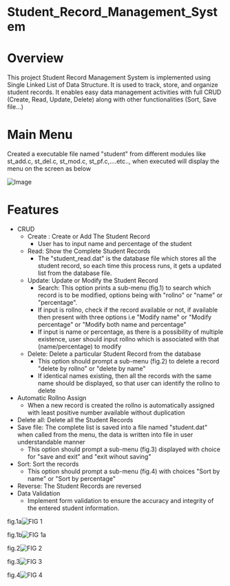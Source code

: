 # Student_Record_Management_System
# Overview
This project Student Record Management System is implemented using Single Linked List of Data Structure. It is used to track, store, and organize student records. It enables easy data management activities with full CRUD (Create, Read, Update, Delete) along with other functionalities (Sort, Save file...)
# Main Menu
Created a executable file named "student" from different modules like st_add.c, st_del.c, st_mod.c, st_pf.c,....etc.., when executed will display the menu on the screen as below 

![Image]([https://github.com/users/karravennela/projects/1/assets/168295304/36fda8c4-40ce-45eb-887f-b4ecd4c5f7a7](https://github.com/karravennela/Student_Record_Management_System/blob/main/student))
# Features
+ CRUD
  - Create : Create or Add The Student Record
    - User has to input name and percentage of the student
  - Read: Show the Complete Student Records
    - The "student_read.dat" is the database file which stores all the student record, so each time this process runs, it gets a updated list from the database file.
  - Update: Update or Modify the Student Record
    - Search: This option prints a sub-menu (fig.1) to search which record is to be modified, options being with "rollno" or "name" or "percentage".
    - If input is rollno, check if the record available or not, if available then present with three options i.e "Modify name" or "Modify percentage" or "Modify both name and percentage"
    - If input is name or percentage, as there is a possibility of multiple existence, user should input rollno which is associated with that (name/percentage) to modify    
  - Delete: Delete a particular Student Record from the database
    - This option should prompt a sub-menu (fig.2) to delete a record "delete by rollno" or "delete by name"
    - If identical names existing, then all the records with the same name should be displayed, so that user can identify the rollno to delete
+ Automatic Rollno Assign
  - When a new record is created the rollno is automatically assigned with least positive number available without duplication
+ Delete all: Delete all the Student Records
+ Save file: The complete list is saved into a file named "student.dat" when called from the menu, the data is written into file in user understandable manner
  - This option should prompt a sub-menu (fig.3) displayed with choice for "save and exit" and "exit wihout saving"
+ Sort: Sort the records
  - This option should prompt a sub-menu (fig.4) with choices "Sort by name" or "Sort by percentage"
+ Reverse: The Student Records are reversed
+ Data Validation
  - Implement form validation to ensure the accuracy and integrity of the entered student information.

fig.1a![FIG 1](https://github.com/user-attachments/assets/99540795-dfe8-43cf-886b-f1006976344a)

fig.1b![FIG 1a](https://github.com/user-attachments/assets/810a28df-105e-4d4d-9218-7cc26bf595d9)

fig.2![FIG 2](https://github.com/user-attachments/assets/8f3dd2f5-743a-4ad4-ad66-80cda4aa677c)

fig.3![FIG 3](https://github.com/user-attachments/assets/0474ef04-3055-4770-acd3-0569ff11dd0c)

fig.4![FIG 4](https://github.com/user-attachments/assets/bbe57c75-c51f-49c8-8361-ad2a86e9eb30)

